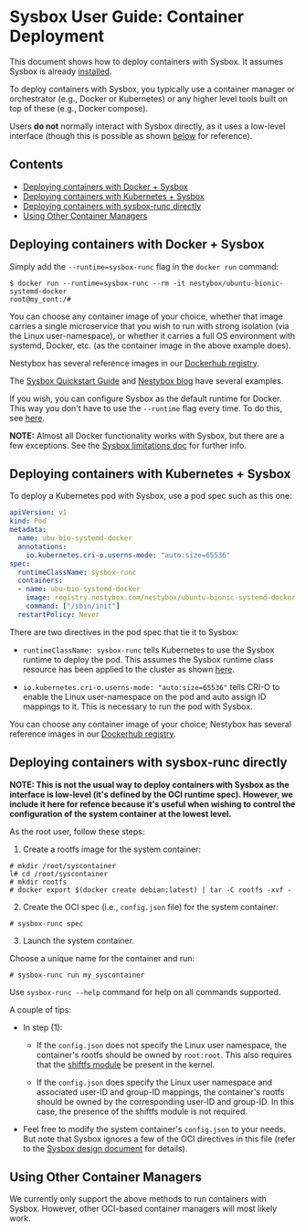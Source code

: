 # Sysbox User Guide: Container Deployment

This document shows how to deploy containers with Sysbox. It assumes
Sysbox is already [installed](install.md).

To deploy containers with Sysbox, you typically use a container manager or
orchestrator (e.g., Docker or Kubernetes) or any higher level tools built on top
of these (e.g., Docker compose).

Users **do not** normally interact with Sysbox directly, as it uses a low-level
interface (though this is possible as shown [below](#deploying-containers-with-sysbox-runc-directly)
for reference).

## Contents

-   [Deploying containers with Docker + Sysbox](#deploying-containers-with-docker--sysbox)
-   [Deploying containers with Kubernetes + Sysbox](#deploying-containers-with-kubernetes--sysbox)
-   [Deploying containers with sysbox-runc directly](#deploying-containers-with-sysbox-runc-directly)
-   [Using Other Container Managers](#using-other-container-managers)

## Deploying containers with Docker + Sysbox

Simply add the `--runtime=sysbox-runc` flag in the `docker run` command:

```console
$ docker run --runtime=sysbox-runc --rm -it nestybox/ubuntu-bionic-systemd-docker
root@my_cont:/#
```

You can choose any container image of your choice, whether that image carries a
single microservice that you wish to run with strong isolation (via the Linux
user-namespace), or whether it carries a full OS environment with systemd,
Docker, etc. (as the container image in the above example does).

Nestybox has several reference images in our [Dockerhub registry](https://hub.docker.com/u/nestybox).

The [Sysbox Quickstart Guide](../quickstart/README.md) and [Nestybox blog](https://blog.nestybox.com)
have several examples.

If you wish, you can configure Sysbox as the default runtime for Docker. This
way you don't have to use the `--runtime` flag every time. To do this,
see [here](install-package.md#configuring-dockers-default-runtime-to-sysbox).

**NOTE:** Almost all Docker functionality works with Sysbox, but there are a few
exceptions. See the [Sysbox limitations doc](limitations.md) for further info.

## Deploying containers with Kubernetes + Sysbox

To deploy a Kubernetes pod with Sysbox, use a pod spec such as this one:

```yaml
apiVersion: v1
kind: Pod
metadata:
  name: ubu-bio-systemd-docker
  annotations:
    io.kubernetes.cri-o.userns-mode: "auto:size=65536"
spec:
  runtimeClassName: sysbox-runc
  containers:
  - name: ubu-bio-systemd-docker
    image: registry.nestybox.com/nestybox/ubuntu-bionic-systemd-docker
    command: ["/sbin/init"]
  restartPolicy: Never
```

There are two directives in the pod spec that tie it to Sysbox:

-   `runtimeClassName: sysbox-runc` tells Kubernetes to use the Sysbox runtime to
    deploy the pod. This assumes the Sysbox runtime class resource has been
    applied to the cluster as shown [here](install-k8s.md).

-   `io.kubernetes.cri-o.userns-mode: "auto:size=65536"` tells CRI-O to
    enable the Linux user-namespace on the pod and auto assign ID mappings
    to it. This is necessary to run the pod with Sysbox.

You can choose any container image of your choice; Nestybox has several
reference images in our [Dockerhub registry](https://hub.docker.com/u/nestybox).

## Deploying containers with sysbox-runc directly

**NOTE: This is not the usual way to deploy containers with Sysbox as the
interface is low-level (it's defined by the OCI runtime spec). However, we
include it here for refence because it's useful when wishing to control the
configuration of the system container at the lowest level.**

As the root user, follow these steps:

1.  Create a rootfs image for the system container:

```console
# mkdir /root/syscontainer
l# cd /root/syscontainer
# mkdir rootfs
# docker export $(docker create debian:latest) | tar -C rootfs -xvf -
```

2.  Create the OCI spec (i.e., `config.json` file) for the system container:

```console
# sysbox-runc spec
```

3.  Launch the system container.

Choose a unique name for the container and run:

```console
# sysbox-runc run my_syscontainer
```

Use `sysbox-runc --help` command for help on all commands supported.

A couple of tips:

-   In step (1):

    -   If the `config.json` does not specify the Linux user namespace, the
        container's rootfs should be owned by `root:root`. This also requires that
        the [shiftfs module](design.md#ubuntu-shiftfs-module) be present in the
        kernel.

    -   If the `config.json` does specify the Linux user namespace and associated
        user-ID and group-ID mappings, the container's rootfs should be owned
        by the corresponding user-ID and group-ID. In this case, the presence of
        the shiftfs module is not required.

-   Feel free to modify the system container's `config.json` to your needs. But
    note that Sysbox ignores a few of the OCI directives in this file (refer to
    the [Sysbox design document](design.md#sysbox-oci-compatibility) for details).

## Using Other Container Managers

We currently only support the above methods to run containers with
Sysbox. However, other OCI-based container managers will most likely work.

